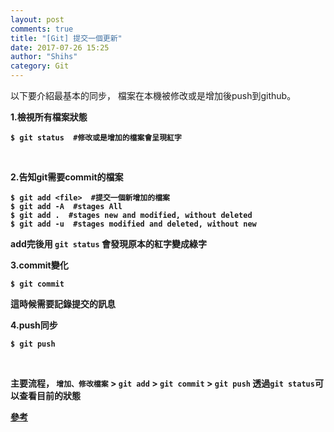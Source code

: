 ```yaml
---
layout: post
comments: true
title: "[Git] 提交一個更新"
date: 2017-07-26 15:25
author: "Shihs"
category: Git
---
```



以下要介紹最基本的同步，
檔案在本機被修改或是增加後push到github。


<b>1.檢視所有檔案狀態
```git
$ git status  #修改或是增加的檔案會呈現紅字
```
<br>

<b>2.告知git需要commit的檔案
```git
$ git add <file>  #提交一個新增加的檔案
$ git add -A  #stages All
$ git add .  #stages new and modified, without deleted
$ git add -u  #stages modified and deleted, without new
```
add完後用 `git status` 會發現原本的紅字變成綠字
<br>

<b>3.commit變化
```git
$ git commit
```
這時候需要記錄提交的訊息
<br>

<b>4.push同步
```git
$ git push
```
<br>


主要流程，
`增加、修改檔案` > `git add` > `git commit` > `git push`
透過`git status`可以查看目前的狀態


[參考](https://zlargon.gitbooks.io/git-tutorial/content/startup/commit_a_patch.html)


